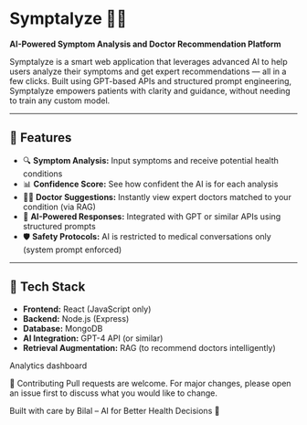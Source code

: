 # Symptalyze 🧠💬

**AI-Powered Symptom Analysis and Doctor Recommendation Platform**

Symptalyze is a smart web application that leverages advanced AI to help users analyze their symptoms and get expert recommendations — all in a few clicks. Built using GPT-based APIs and structured prompt engineering, Symptalyze empowers patients with clarity and guidance, without needing to train any custom model.

---

## 🚀 Features

- 🔍 **Symptom Analysis:** Input symptoms and receive potential health conditions
- 📊 **Confidence Score:** See how confident the AI is for each analysis
- 👨‍⚕️ **Doctor Suggestions:** Instantly view expert doctors matched to your condition (via RAG)
- 🧠 **AI-Powered Responses:** Integrated with GPT or similar APIs using structured prompts
- 🛡️ **Safety Protocols:** AI is restricted to medical conversations only (system prompt enforced)

---

## 🧰 Tech Stack

- **Frontend:** React (JavaScript only)
- **Backend:** Node.js (Express)
- **Database:** MongoDB
- **AI Integration:** GPT-4 API (or similar)
- **Retrieval Augmentation:** RAG (to recommend doctors intelligently)


Analytics dashboard

🤝 Contributing
Pull requests are welcome. For major changes, please open an issue first to discuss what you would like to change.

Built with care by Bilal – AI for Better Health Decisions 💙
